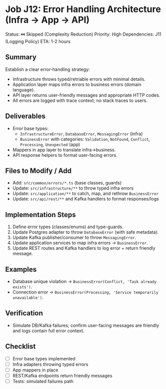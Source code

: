 # Job J12: Error Handling Architecture (Infra → App → API)

Status: ⏭️ Skipped (Complexity Reduction)
Priority: High
Dependencies: J11 (Logging Policy)
ETA: 1-2 hours

## Summary
Establish a clear error-handling strategy:
- Infrastructure throws typed/retriable errors with minimal details.
- Application layer maps infra errors to business errors (domain language).
- API layer returns user-friendly messages and appropriate HTTP codes.
- All errors are logged with trace context; no stack traces to users.

## Deliverables
- Error base types:
  - `InfrastructureError`, `DatabaseError`, `MessagingError` (infra)
  - `BusinessError` with categories: `Validation`, `NotFound`, `Conflict`, `Processing`, `Unexpected` (app)
- Mappers in app layer to translate infra→business.
- API response helpers to format user-facing errors.

## Files to Modify / Add
- Add: `src/common/errors/*.ts` (base classes, guards)
- Update: `src/infrastructure/**` to throw typed infra errors
- Update: `src/application/**` to catch, map, and rethrow `BusinessError`
- Update: `src/api/rest/**` and Kafka handlers to format responses/logs

## Implementation Steps
1. Define error types (classes/enums) and type-guards.
2. Update Postgres adapter to throw `DatabaseError` (with safe metadata).
3. Update Kafka publisher/consumer to throw `MessagingError`.
4. Update application services to map infra errors → `BusinessError`.
5. Update REST routes and Kafka handlers to log error + return friendly message.

## Examples
- Database unique violation → `BusinessError(Conflict, 'Task already exists')`.
- Connection error → `BusinessError(Processing, 'Service temporarily unavailable')`.

## Verification
- Simulate DB/Kafka failures; confirm user-facing messages are friendly and logs contain full error context.

## Checklist
- [ ] Error base types implemented
- [ ] Infra adapters throwing typed errors
- [ ] App mappers in place
- [ ] REST/Kafka endpoints return friendly messages
- [ ] Tests: simulated failures path
